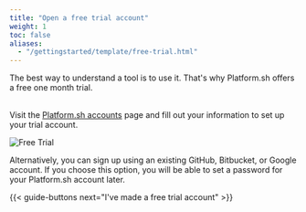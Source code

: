```yaml
---
title: "Open a free trial account"
weight: 1
toc: false
aliases:
  - "/gettingstarted/template/free-trial.html"
---
```


The best way to understand a tool is to use it. That's why Platform.sh offers a free one month trial.<br><br>

Visit the [Platform.sh accounts](https://accounts.platform.sh/platform/trial/general/setup) page and fill out your information to set up your trial account.

![Free Trial](/images/getting-started/free-trial.png "0.50")

Alternatively, you can sign up using an existing GitHub, Bitbucket, or Google account. If you choose this option, you will be able to set a password for your Platform.sh account later.

{{< guide-buttons next="I've made a free trial account" >}}

